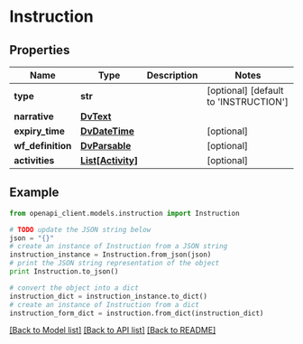 # Instruction


## Properties

Name | Type | Description | Notes
------------ | ------------- | ------------- | -------------
**type** | **str** |  | [optional] [default to 'INSTRUCTION']
**narrative** | [**DvText**](DvText.md) |  | 
**expiry_time** | [**DvDateTime**](DvDateTime.md) |  | [optional] 
**wf_definition** | [**DvParsable**](DvParsable.md) |  | [optional] 
**activities** | [**List[Activity]**](Activity.md) |  | [optional] 

## Example

```python
from openapi_client.models.instruction import Instruction

# TODO update the JSON string below
json = "{}"
# create an instance of Instruction from a JSON string
instruction_instance = Instruction.from_json(json)
# print the JSON string representation of the object
print Instruction.to_json()

# convert the object into a dict
instruction_dict = instruction_instance.to_dict()
# create an instance of Instruction from a dict
instruction_form_dict = instruction.from_dict(instruction_dict)
```
[[Back to Model list]](../README.md#documentation-for-models) [[Back to API list]](../README.md#documentation-for-api-endpoints) [[Back to README]](../README.md)


